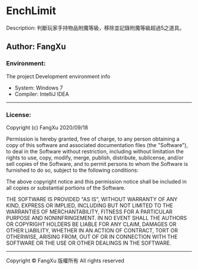 # EnchLimit
Description: 判斷玩家手持物品附魔等級，移除並記錄附魔等級超過5之道具。

Author: FangXu
-------------

### Environment:

The project Development environment info
<ul>
    <li>System: Windows 7</li>
    <li>Compiler: IntelliJ IDEA</li>
</ul>

-------------

### License:

Copyright (c) FangXu 2020/09/18

Permission is hereby granted, free of charge, to any person obtaining a copy
of this software and associated documentation files (the "Software"), to deal
in the Software without restriction, including without limitation the rights
to use, copy, modify, merge, publish, distribute, sublicense, and/or sell
copies of the Software, and to permit persons to whom the Software is
furnished to do so, subject to the following conditions:

The above copyright notice and this permission notice shall be included in all
copies or substantial portions of the Software.

THE SOFTWARE IS PROVIDED "AS IS", WITHOUT WARRANTY OF ANY KIND, EXPRESS OR
IMPLIED, INCLUDING BUT NOT LIMITED TO THE WARRANTIES OF MERCHANTABILITY,
FITNESS FOR A PARTICULAR PURPOSE AND NONINFRINGEMENT. IN NO EVENT SHALL THE
AUTHORS OR COPYRIGHT HOLDERS BE LIABLE FOR ANY CLAIM, DAMAGES OR OTHER
LIABILITY, WHETHER IN AN ACTION OF CONTRACT, TORT OR OTHERWISE, ARISING FROM,
OUT OF OR IN CONNECTION WITH THE SOFTWARE OR THE USE OR OTHER DEALINGS IN THE
SOFTWARE.

-------------

Copyright ©  FangXu 版權所有 All rights reserved
